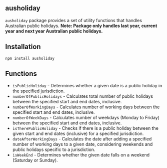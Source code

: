 ## ausholiday

`ausholiday` package provides a set of utility functions that handles Australian public holidays.
**Note: Package only handles last year, current year and next year Australian public holidays.**

## Installation

```
npm install ausholiday
```

## Functions

- `isPublicHoliday` - Determines whether a given date is a public holiday in the specified jurisdiction.
- `numberOfPublicHolidays` - Calculates total number of public holidays between the specified start and end dates, inclusive.
- `numberOfWorkingDays` - Calculates number of working days between the specified start and end dates, inclusive.
- `numberOfWeekDays` - Calculates number of weekdays (Monday to Friday) between the specified start and end dates, inclusive.
- `isTherePublicHoliday` - Checks if there is a public holiday between the given start and end dates (inclusive) for a specified jurisdiction.
- `dateAfterWorkingDays` - Calculates the date after adding a specified number of working days to a given date, considering weekends and public holidays specific to a jurisdiction.
- `isWeekEnd` - Determines whether the given date falls on a weekend (Saturday or Sunday).
